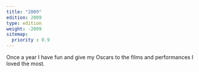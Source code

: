 ```yaml
---
title: "2009"
edition: 2009
type: edition
weight: -2009
sitemap:
  priority : 0.9
---
```

Once a year I have fun and give my Oscars to the films and performances I loved the most.